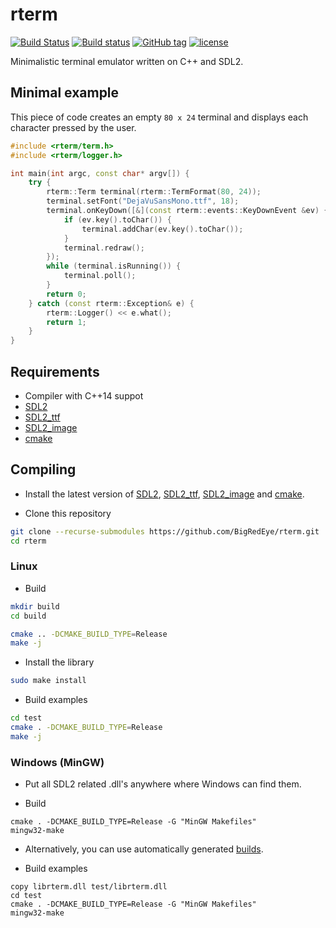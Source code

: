 # rterm #

[![Build Status](https://travis-ci.org/BigRedEye/rterm.svg)](https://travis-ci.org/BigRedEye/rterm)
[![Build status](https://ci.appveyor.com/api/projects/status/ch37wqe58bkt6577?svg=true)](https://ci.appveyor.com/project/BigRedEye/rterm)
[![GitHub tag](https://img.shields.io/github/tag/BigRedEye/rterm.svg)](https://semver.org)
[![license](https://img.shields.io/github/license/BigRedEye/rterm.svg)](https://github.com/BigRedEye/rterm/blob/master/LICENSE)

Minimalistic terminal emulator written on C++ and SDL2.

## Minimal example ##
This piece of code creates an empty `80 x 24` terminal and displays each character pressed by the user.
```cpp
#include <rterm/term.h>
#include <rterm/logger.h>

int main(int argc, const char* argv[]) {
    try {
        rterm::Term terminal(rterm::TermFormat(80, 24));
        terminal.setFont("DejaVuSansMono.ttf", 18);
        terminal.onKeyDown([&](const rterm::events::KeyDownEvent &ev) {
            if (ev.key().toChar()) {
                terminal.addChar(ev.key().toChar());
            }
            terminal.redraw();
        });
        while (terminal.isRunning()) {
            terminal.poll();
        }
        return 0;
    } catch (const rterm::Exception& e) {
        rterm::Logger() << e.what();
        return 1;
    }
}

```

## Requirements ##

+ Compiler with C++14 suppot
+ [SDL2](https://www.libsdl.org/download-2.0.php)
+ [SDL2_ttf](https://www.libsdl.org/projects/SDL_ttf/)
+ [SDL2_image](https://www.libsdl.org/projects/SDL_image/)
+ [cmake](https://cmake.org/)

## Compiling ##

+ Install the latest version of [SDL2](https://www.libsdl.org/download-2.0.php),
[SDL2_ttf](https://www.libsdl.org/projects/SDL_ttf/),
[SDL2_image](https://www.libsdl.org/projects/SDL_image/) and
[cmake](https://cmake.org/).

+ Clone this repository
```sh
git clone --recurse-submodules https://github.com/BigRedEye/rterm.git
cd rterm
```

### Linux ###

+ Build
```sh
mkdir build
cd build

cmake .. -DCMAKE_BUILD_TYPE=Release
make -j
```

+ Install the library
```sh
sudo make install
```

+ Build examples
```sh
cd test
cmake . -DCMAKE_BUILD_TYPE=Release
make -j
```

### Windows (MinGW) ###

+ Put all SDL2 related .dll's anywhere where Windows can find them.

+ Build
```
cmake . -DCMAKE_BUILD_TYPE=Release -G "MinGW Makefiles"
mingw32-make
```

+ Alternatively, you can use automatically generated [builds](https://github.com/BigRedEye/rterm/releases).

+ Build examples
```
copy librterm.dll test/librterm.dll
cd test
cmake . -DCMAKE_BUILD_TYPE=Release -G "MinGW Makefiles"
mingw32-make
```

